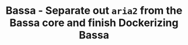 ---
layout: gsoc
categories: gsoc2018
divid: bassa2
title: Bassa - Separate out `aria2` from the Bassa core and finish Dockerizing Bassa
description: Bassa is automated download queue for enterprise to take the best use of internet bandwidth. It is capable of avoiding redundant downloads within an enterprise.  Bassa used <a href="https://aria2.github.io/">aria2</a> as the download utility. The objective of this project is separate out `aria2` from the Bassa core and finish Bassa dockerization.
expectedresults: <ul style="list-style:inherit"><li>Aria2 should be taken out from Bassa.</li><li>Aria2 should be running in a Docker container.</li><li>Optimize all the Dockers for Production use.</li><li>Wire all the Docker containers with Docker Compose.</li></ul>
githuburl: https://github.com/scorelab/Bassa/issues/407
requiredknowledge: Python, Angular, Docker
possiblementors: Milindu Sanoj Kumarage, Tharindu Ranathunga
---
